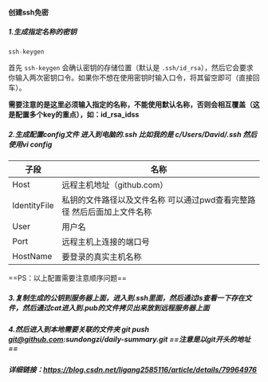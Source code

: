 #### 创建ssh免密

##### 1.生成指定名称的密钥

```javascript
ssh-keygen
```

首先 `ssh-keygen` 会确认密钥的存储位置（默认是 `.ssh/id_rsa`），然后它会要求你输入两次密钥口令。如果你不想在使用密钥时输入口令，将其留空即可（直接回车）。

**需要注意的是这里必须输入指定的名称，不能使用默认名称，否则会相互覆盖（这是配置多个key的重点），如：id_rsa_idss**

##### 2.生成配置config文件   进入到电脑的.ssh  比如我的是 c/Users/David/.ssh    然后使用vi config

| 子段           | 名称                                       |
| ------------ | ---------------------------------------- |
| Host         | 远程主机地址（github.com）                       |
| IdentityFile | 私钥的文件路径以及文件名称  可以通过pwd查看完整路径   然后后面加上文件名称 |
| User         | 用户名                                      |
| Port         | 远程主机上连接的端口号                              |
| HostName     | 要登录的真实主机名称                               |

==PS：以上配置需要注意顺序问题==

##### 3.复制生成的公钥到服务器上面，进入到.ssh里面，然后通过ls查看一下存在文件，然后通过cat进入到.pub的文件拷贝出来放到远程服务器上面

##### 4.然后进入到本地需要关联的文件夹 git push git@github.com:sundongzi/daily-summary.git   ==注意是以git开头的地址==

##### 详细链接：https://blog.csdn.net/ligang2585116/article/details/79964976

